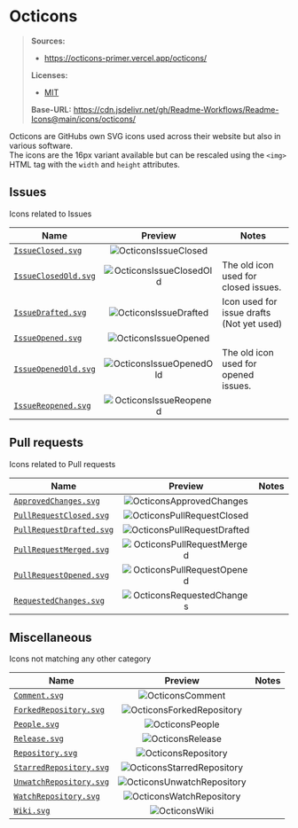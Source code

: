 [LicenseOcticons]: https://github.com/Readme-Workflows/Readme-Icons/blob/main/icons/octicons/OCTICONS_LICENSE.txt

# Octicons
> **Sources:**
> - https://octicons-primer.vercel.app/octicons/  
> 
> **Licenses:**
> - [MIT][LicenseOcticons]
>
> **Base-URL:** https://cdn.jsdelivr.net/gh/Readme-Workflows/Readme-Icons@main/icons/octicons/

Octicons are GitHubs own SVG icons used across their website but also in various software.  
The icons are the 16px variant available but can be rescaled using the `<img>` HTML tag with the `width` and `height` attributes.

## Issues
Icons related to Issues

| Name                                           | Preview                   | Notes                                     |
| ---------------------------------------------- |:-------------------------:| ----------------------------------------- |
| [`IssueClosed.svg`][OcticonsIssueClosed]       | ![OcticonsIssueClosed]    |                                           |
| [`IssueClosedOld.svg`][OcticonsIssueClosedOld] | ![OcticonsIssueClosedOld] | The old icon used for closed issues.      |
| [`IssueDrafted.svg`][OcticonsIssueDrafted]     | ![OcticonsIssueDrafted]   | Icon used for issue drafts (Not yet used) |
| [`IssueOpened.svg`][OcticonsIssueOpened]       | ![OcticonsIssueOpened]    |                                           |
| [`IssueOpenedOld.svg`][OcticonsIssueOpenedOld] | ![OcticonsIssueOpenedOld] | The old icon used for opened issues.      |
| [`IssueReopened.svg`][OcticonsIssueReopened]   | ![OcticonsIssueReopened]  |                                           |

[OcticonsIssueClosed]: https://cdn.jsdelivr.net/gh/Readme-Workflows/Readme-Icons@main/icons/octicons/IssueClosed.svg
[OcticonsIssueClosedOld]: https://cdn.jsdelivr.net/gh/Readme-Workflows/Readme-Icons@main/icons/octicons/IssueClosedOld.svg
[OcticonsIssueDrafted]: https://cdn.jsdelivr.net/gh/Readme-Workflows/Readme-Icons@main/icons/octicons/IssueDrafted.svg
[OcticonsIssueOpened]: https://cdn.jsdelivr.net/gh/Readme-Workflows/Readme-Icons@main/icons/octicons/IssueOpened.svg
[OcticonsIssueOpenedOld]: https://cdn.jsdelivr.net/gh/Readme-Workflows/Readme-Icons@main/icons/octicons/IssueOpenedOld.svg
[OcticonsIssueReopened]: https://cdn.jsdelivr.net/gh/Readme-Workflows/Readme-Icons@main/icons/octicons/IssueReopened.svg

## Pull requests
Icons related to Pull requests

| Name                                                   | Preview                       | Notes |
| ------------------------------------------------------ |:-----------------------------:| ----- |
| [`ApprovedChanges.svg`][OcticonsApprovedChanges]       | ![OcticonsApprovedChanges]    |       |
| [`PullRequestClosed.svg`][OcticonsPullRequestClosed]   | ![OcticonsPullRequestClosed]  |       |
| [`PullRequestDrafted.svg`][OcticonsPullRequestDrafted] | ![OcticonsPullRequestDrafted] |       |
| [`PullRequestMerged.svg`][OcticonsPullRequestMerged]   | ![OcticonsPullRequestMerged]  |       |
| [`PullRequestOpened.svg`][OcticonsPullRequestOpened]   | ![OcticonsPullRequestOpened]  |       |
| [`RequestedChanges.svg`][OcticonsRequestedChanges]     | ![OcticonsRequestedChanges]   |       |

[OcticonsApprovedChanges]: https://cdn.jsdelivr.net/gh/Readme-Workflows/Readme-Icons@main/icons/octicons/ApprovedChanges.svg
[OcticonsPullRequestClosed]: https://cdn.jsdelivr.net/gh/Readme-Workflows/Readme-Icons@main/icons/octicons/PullRequestClosed.svg
[OcticonsPullRequestDrafted]: https://cdn.jsdelivr.net/gh/Readme-Workflows/Readme-Icons@main/icons/octicons/PullRequestDrafted.svg
[OcticonsPullRequestMerged]: https://cdn.jsdelivr.net/gh/Readme-Workflows/Readme-Icons@main/icons/octicons/PullRequestMerged.svg
[OcticonsPullRequestOpened]: https://cdn.jsdelivr.net/gh/Readme-Workflows/Readme-Icons@main/icons/octicons/PullRequestOpened.svg
[OcticonsRequestedChanges]: https://cdn.jsdelivr.net/gh/Readme-Workflows/Readme-Icons@main/icons/octicons/RequestedChanges.svg

## Miscellaneous
Icons not matching any other category

| Name                                                 | Preview                      | Notes |
| ---------------------------------------------------- |:----------------------------:| ----- |
| [`Comment.svg`][OcticonsComment]                     | ![OcticonsComment]           |       |
| [`ForkedRepository.svg`][OcticonsForkedRepository]   | ![OcticonsForkedRepository]  |       |
| [`People.svg`][OcticonsPeople]                       | ![OcticonsPeople]            |       |
| [`Release.svg`][OcticonsRelease]                     | ![OcticonsRelease]           |       |
| [`Repository.svg`][OcticonsRepository]               | ![OcticonsRepository]        |       |
| [`StarredRepository.svg`][OcticonsStarredRepository] | ![OcticonsStarredRepository] |       |
| [`UnwatchRepository.svg`][OcticonsUnwatchRepository] | ![OcticonsUnwatchRepository] |       |
| [`WatchRepository.svg`][OcticonsWatchRepository]     | ![OcticonsWatchRepository]   |       |
| [`Wiki.svg`][OcticonsWiki]                           | ![OcticonsWiki]              |       |

[OcticonsComment]: https://cdn.jsdelivr.net/gh/Readme-Workflows/Readme-Icons@main/icons/octicons/Comment.svg
[OcticonsForkedRepository]: https://cdn.jsdelivr.net/gh/Readme-Workflows/Readme-Icons@main/icons/octicons/ForkedRepository.svg
[OcticonsRelease]: https://cdn.jsdelivr.net/gh/Readme-Workflows/Readme-Icons@main/icons/octicons/Release.svg
[OcticonsRepository]: https://cdn.jsdelivr.net/gh/Readme-Workflows/Readme-Icons@main/icons/octicons/Repository.svg
[OcticonsStarredRepository]: https://cdn.jsdelivr.net/gh/Readme-Workflows/Readme-Icons@main/icons/octicons/StarredRepository.svg
[OcticonsUnwatchRepository]: https://cdn.jsdelivr.net/gh/Readme-Workflows/Readme-Icons@main/icons/octicons/UnwatchRepository.svg
[OcticonsWatchRepository]: https://cdn.jsdelivr.net/gh/Readme-Workflows/Readme-Icons@main/icons/octicons/WatchRepository.svg
[OcticonsWiki]: https://cdn.jsdelivr.net/gh/Readme-Workflows/Readme-Icons@main/icons/octicons/Wiki.svg
[OcticonsPeople]: https://cdn.jsdelivr.net/gh/Readme-Workflows/Readme-Icons@main/icons/octicons/People.svg
